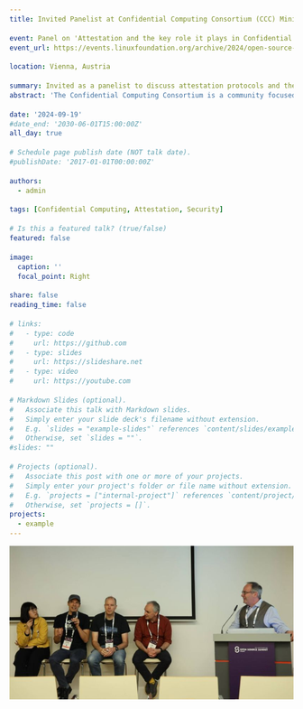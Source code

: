 ```yaml
---
title: Invited Panelist at Confidential Computing Consortium (CCC) Mini Summit

event: Panel on 'Attestation and the key role it plays in Confidential Computing'
event_url: https://events.linuxfoundation.org/archive/2024/open-source-summit-europe/program/schedule/ 

location: Vienna, Austria

summary: Invited as a panelist to discuss attestation protocols and their critical role in confidential computing at the CCC Mini Summit during Open Source Summit Europe 2024.
abstract: 'The Confidential Computing Consortium is a community focused on projects securing data in use and accelerating the adoption of confidential computing through open collaboration. The Confidential Computing Consortium (CCC) brings together hardware vendors, cloud providers, and software developers to accelerate the adoption of Trusted Execution Environment (TEE) technologies and standards.'

date: '2024-09-19'
#date_end: '2030-06-01T15:00:00Z'
all_day: true

# Schedule page publish date (NOT talk date).
#publishDate: '2017-01-01T00:00:00Z'

authors:
  - admin

tags: [Confidential Computing, Attestation, Security]

# Is this a featured talk? (true/false)
featured: false

image:
  caption: ''
  focal_point: Right

share: false
reading_time: false

# links:
#   - type: code
#     url: https://github.com
#   - type: slides
#     url: https://slideshare.net
#   - type: video
#     url: https://youtube.com

# Markdown Slides (optional).
#   Associate this talk with Markdown slides.
#   Simply enter your slide deck's filename without extension.
#   E.g. `slides = "example-slides"` references `content/slides/example-slides.md`.
#   Otherwise, set `slides = ""`.
#slides: ""

# Projects (optional).
#   Associate this post with one or more of your projects.
#   Simply enter your project's folder or file name without extension.
#   E.g. `projects = ["internal-project"]` references `content/project/deep-learning/index.md`.
#   Otherwise, set `projects = []`.
projects:
  - example
---
```

![Panel discussion photo](panel.jpeg)
<!-- > [!NOTE]
> Click on the **Slides** button above to view the built-in slides feature.

Slides can be added in a few ways:

- **Create** slides using Hugo Blox Builder's [_Slides_](https://docs.hugoblox.com/reference/content-types/) feature and link using the `slides` parameter in the front matter of the talk file
- **Upload** an existing slide deck to this page bundle and link it using `links: [{ type: slides, url: path/to/file } ]` in front matter
- **Embed** your slides (e.g. Google Slides) or presentation video on this page using [shortcodes](https://docs.hugoblox.com/reference/markdown/).

Further event details, including [page elements](https://docs.hugoblox.com/reference/markdown/) such as image galleries, can be added to the body of this page. -->
